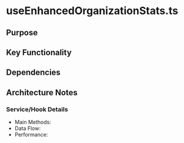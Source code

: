 # useEnhancedOrganizationStats.ts

## Purpose

## Key Functionality

## Dependencies

## Architecture Notes

### Service/Hook Details
- Main Methods: 
- Data Flow: 
- Performance: 
